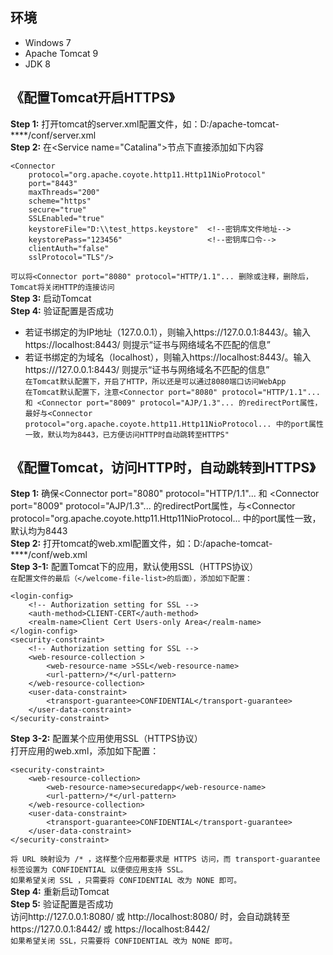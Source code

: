 ## 环境
- Windows 7
- Apache Tomcat 9
- JDK 8

## 《配置Tomcat开启HTTPS》
**Step 1:** 打开tomcat的server.xml配置文件，如：D:/apache-tomcat-****/conf/server.xml  
**Step 2:** 在\<Service name="Catalina"\>节点下直接添加如下内容
```
<Connector
    protocol="org.apache.coyote.http11.Http11NioProtocol"
    port="8443"
    maxThreads="200"
    scheme="https" 
    secure="true" 
    SSLEnabled="true"
    keystoreFile="D:\\test_https.keystore"  <!--密钥库文件地址-->
    keystorePass="123456"                   <!--密钥库口令-->
    clientAuth="false" 
    sslProtocol="TLS"/>
```
`可以将<Connector port="8080" protocol="HTTP/1.1"... 删除或注释，删除后，Tomcat将关闭HTTP的连接访问`  
**Step 3:** 启动Tomcat  
**Step 4:** 验证配置是否成功
- 若证书绑定的为IP地址（127.0.0.1），则输入https://127.0.0.1:8443/。输入https://localhost:8443/ 则提示“证书与网络域名不匹配的信息”
- 若证书绑定的为域名（localhost），则输入https://localhost:8443/。输入https:///127.0.0.1:8443/ 则提示“证书与网络域名不匹配的信息”  
`在Tomcat默认配置下，开启了HTTP，所以还是可以通过8080端口访问WebApp`  
`在Tomcat默认配置下，注意<Connector port="8080" protocol="HTTP/1.1"... 和 <Connector port="8009" protocol="AJP/1.3"... 的redirectPort属性，最好与<Connector protocol="org.apache.coyote.http11.Http11NioProtocol... 中的port属性一致，默认均为8443，已方便访问HTTP时自动跳转至HTTPS"`

## 《配置Tomcat，访问HTTP时，自动跳转到HTTPS》
**Step 1:** 确保<Connector port="8080" protocol="HTTP/1.1"... 和 <Connector port="8009" protocol="AJP/1.3"... 的redirectPort属性，与<Connector protocol="org.apache.coyote.http11.Http11NioProtocol... 中的port属性一致，默认均为8443  
**Step 2:** 打开tomcat的web.xml配置文件，如：D:/apache-tomcat-****/conf/web.xml  
**Step 3-1:** 配置Tomcat下的应用，默认使用SSL（HTTPS协议）  
`在配置文件的最后（</welcome-file-list>的后面），添加如下配置：`
```
<login-config>  
    <!-- Authorization setting for SSL -->  
    <auth-method>CLIENT-CERT</auth-method>  
    <realm-name>Client Cert Users-only Area</realm-name>  
</login-config>  
<security-constraint>  
    <!-- Authorization setting for SSL -->  
    <web-resource-collection >  
        <web-resource-name >SSL</web-resource-name>  
        <url-pattern>/*</url-pattern>  
    </web-resource-collection>  
    <user-data-constraint>  
        <transport-guarantee>CONFIDENTIAL</transport-guarantee>  
    </user-data-constraint>  
</security-constraint>
```
**Step 3-2:** 配置某个应用使用SSL（HTTPS协议）  
打开应用的web.xml，添加如下配置：
```
<security-constraint>
    <web-resource-collection>
        <web-resource-name>securedapp</web-resource-name>
        <url-pattern>/*</url-pattern>
    </web-resource-collection>
    <user-data-constraint>
        <transport-guarantee>CONFIDENTIAL</transport-guarantee>
    </user-data-constraint>
</security-constraint>
```
`将 URL 映射设为 /* ，这样整个应用都要求是 HTTPS 访问，而 transport-guarantee 标签设置为 CONFIDENTIAL 以便使应用支持 SSL。`  
`如果希望关闭 SSL ，只需要将 CONFIDENTIAL 改为 NONE 即可。`  
**Step 4:** 重新启动Tomcat  
**Step 5:** 验证配置是否成功  
访问http://127.0.0.1:8080/ 或 http://localhost:8080/ 时，会自动跳转至https://127.0.0.1:8442/ 或 https://localhost:8442/  
`如果希望关闭 SSL，只需要将 CONFIDENTIAL 改为 NONE 即可。`